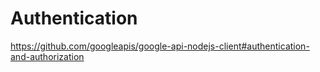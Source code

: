 # Authentication
https://github.com/googleapis/google-api-nodejs-client#authentication-and-authorization